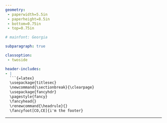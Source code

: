 ```yaml
---
geometry:
 - paperwidth=5.5in
 - paperheight=8.5in
 - bottom=0.75in
 - top=0.75in

# mainfont: Georgia

subparagraph: true

classoption:
 - twoside

header-includes:
- |
  ```{=latex}
  \usepackage{titlesec}
  \newcommand{\sectionbreak}{\clearpage}
  \usepackage{fancyhdr}
  \pagestyle{fancy}
  \fancyhead{}
  \renewcommand{\headrule}{}
  \fancyfoot[CO,CE]{i'm the footer}
  ```
---
```

